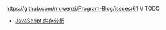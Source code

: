 https://github.com/muwenzi/Program-Blog/issues/61
// TODO

- [JavaScript 内存分析](http://wiki.jikexueyuan.com/project/chrome-devtools/javascript-memory-profiling.html)